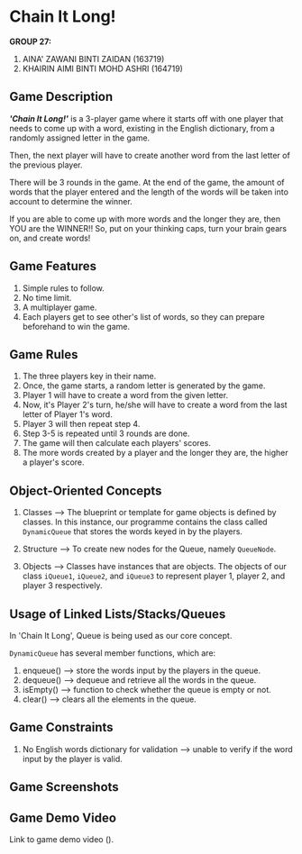 # Chain It Long!
**GROUP 27:**
1. AINA' ZAWANI BINTI ZAIDAN (163719)
2. KHAIRIN AIMI BINTI MOHD ASHRI (164719)

## Game Description
**_'Chain It Long!'_** is a 3-player game where it starts off with one player that needs to come up with a word, existing in the English dictionary, from a randomly assigned letter in the game. 

Then, the next player will have to create another word from the last letter of the previous player.

There will be 3 rounds in the game. At the end of the game, the amount of words that the player entered and the length of the words will be taken into account to determine the winner. 

If you are able to come up with more words and the longer they are, then YOU are the WINNER!! So, put on your thinking caps, turn your brain gears on, and create words!

## Game Features

1. Simple rules to follow.
2. No time limit.
3. A multiplayer game.
4. Each players get to see other's list of words, so they can prepare beforehand to win the game.

## Game Rules

1. The three players key in their name.
2. Once, the game starts, a random letter is generated by the game.
3. Player 1 will have to create a word from the given letter.
4. Now, it's Player 2's turn, he/she will have to create a word from the last letter of Player 1's word.
5. Player 3 will then repeat step 4.
6. Step 3-5 is repeated until 3 rounds are done.
7. The game will then calculate each players' scores.
8. The more words created by a player and the longer they are, the higher a player's score.

## Object-Oriented Concepts
1. Classes --> The blueprint or template for game objects is defined by classes. In this instance, our programme contains the class called `DynamicQueue` that stores the words keyed in by the players.

2. Structure --> To create new nodes for the Queue, namely `QueueNode`.

3. Objects --> Classes have instances that are objects. The objects of our class `iQueue1`, `iQueue2`, and `iQueue3` to represent player 1, player 2, and player 3 respectively. 

## Usage of Linked Lists/Stacks/Queues
In 'Chain It Long', Queue is being used as our core concept.

`DynamicQueue` has several member functions, which are:

1. enqueue() --> store the words input by the players in the queue.
2. dequeue() --> dequeue and retrieve all the words in the queue.
3. isEmpty() --> function to check whether the queue is empty or not.
4. clear() --> clears all the elements in the queue.

## Game Constraints
1. No English words dictionary for validation --> unable to verify if the word input by the player is valid.
   
## Game Screenshots

## Game Demo Video
Link to game demo video ().
